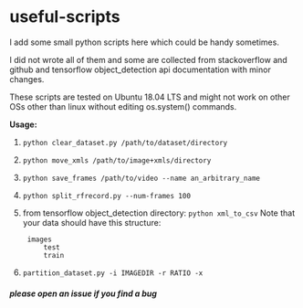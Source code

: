 # useful-scripts
I add some small python scripts here which could be handy sometimes. 

I did not wrote all of them and some are collected from stackoverflow and github and
tensorflow object_detection api documentation with minor changes.

These scripts are tested on Ubuntu 18.04 LTS and might not work on other OSs other than linux without editing os.system() commands.

**Usage:**

1. `python clear_dataset.py /path/to/dataset/directory`

2. `python move_xmls /path/to/image+xmls/directory`

3. `python save_frames /path/to/video --name an_arbitrary_name`

4. `python split_rfrecord.py --num-frames 100`

5. from tensorflow object_detection directory: `python xml_to_csv`
Note that your data should have this structure: 
    
        images
            test
            train
            
6. `partition_dataset.py -i IMAGEDIR -r RATIO -x` 

##### please open an issue if you find a bug

